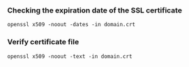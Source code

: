 
### Checking the expiration date of the SSL certificate
```
openssl x509 -noout -dates -in domain.crt
```

### Verify certificate file
```
openssl x509 -noout -text -in domain.crt
```

